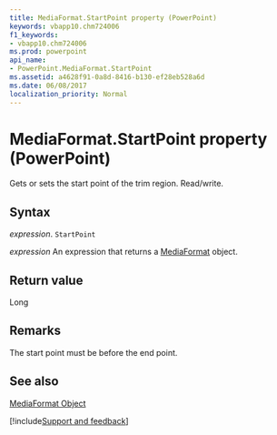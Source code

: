 ```yaml
---
title: MediaFormat.StartPoint property (PowerPoint)
keywords: vbapp10.chm724006
f1_keywords:
- vbapp10.chm724006
ms.prod: powerpoint
api_name:
- PowerPoint.MediaFormat.StartPoint
ms.assetid: a4628f91-0a8d-8416-b130-ef28eb528a6d
ms.date: 06/08/2017
localization_priority: Normal
---
```



# MediaFormat.StartPoint property (PowerPoint)

Gets or sets the start point of the trim region. Read/write.


## Syntax

_expression_. `StartPoint`

 _expression_ An expression that returns a [MediaFormat](PowerPoint.MediaFormat.md) object.


## Return value

Long


## Remarks

The start point must be before the end point.


## See also


[MediaFormat Object](PowerPoint.MediaFormat.md)

[!include[Support and feedback](~/includes/feedback-boilerplate.md)]